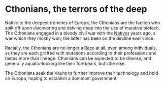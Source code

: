 # Cthonians, the terrors of the deep

Native to the deepest trenches of Europa, the Cthonians are the faction who split off upon discovering and delving deep into the use of mutative biotech. The Cthonians engaged in a bloody civil war with the [Natives](Natives.md) years ago, a war which they mostly won; the latter has been on the decline ever since.

Racially, the Cthonians are no longer a [Race](../Races/Races.md) at all, even among individuals, as they are each grafted with mutations according to their professions and tastes more than lineage. Cthonians can be expected to be diverse, and generally aquatic-looking like their forebears, but little else.

The Cthonians seek the Vaults to further improve their technology and hold on Europa, hoping to establish a dominant government.